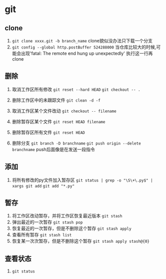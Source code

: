 # git


## clone
1. `git clone xxxx.git -b branch_name` clone貌似没办法只下载一个分支
2. `git config --global http.postBuffer 524288000` 
    当仓库比较大的时候,可能会出现'fatal: The remote end hung up unexpectedly'
    执行这一行再clone
## 删除
1. 取消工作区所有修改
`git reset --hard HEAD`
`git checkout -- .`
&#160;
2. 删除工作区中的未跟踪文件
`git clean -d -f`
&#160;
3. 取消工作区某个文件改动
`git checkout -- filename`
&#160;
4. 删除暂存区某个文件
`git reset HEAD filename`
&#160;
5. 删除暂存区所有文件
`git reset HEAD`

6. 删除分支
`git branch -D branchname`
`git push origin --delete branchname` push后面像是在发送一段指令

## 添加
1. 将所有修改的py文件加入暂存区
`git status | grep -o "\S\+\.py$" | xargs git add`
`git add "*.py"`


## 暂存
1. 将工作区改动暂存，并将工作区恢复最近版本 
`git stash`
2. 弹出最近的一次暂存
`git stash pop`
3. 恢复最近的一次暂存，但是不删除这个暂存
`git stash apply`
4. 查看所有暂存
`git stash list`
5. 恢复某一次次暂存，但是不删除这个暂存
`git stash apply stash@{0}`

## 查看状态
1. `git status`
